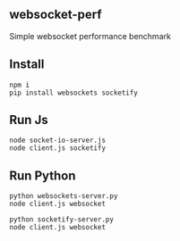 ## websocket-perf
Simple websocket performance benchmark

## Install
```
npm i
pip install websockets socketify
```

## Run Js
```
node socket-io-server.js
node client.js socketify
```

## Run Python
```
python websockets-server.py
node client.js websocket
```

```
python socketify-server.py
node client.js websocket
```